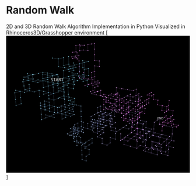 # Random Walk
2D and 3D Random Walk Algorithm Implementation in Python
Visualized in Rhinoceros3D/Grasshopper environment
[![alt randmowalk](https://github.com/zoedesimone/RandomWalk/blob/main/Images/RandomWalk3D_ScreenShot5.jpg?raw=true "Random Walk Image")]
